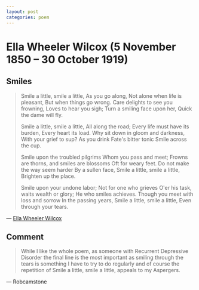 ```yaml
---
layout: post
categories: poem
---
```


# Ella Wheeler Wilcox (5 November 1850 – 30 October 1919)

## Smiles

> Smile a little, smile a little, As you go along, Not alone when life is pleasant, But when things go wrong. Care delights to see you frowning, Loves to hear you sigh; Turn a smiling face upon her, Quick the dame will fly.
>
> Smile a little, smile a little, All along the road; Every life must have its burden, Every heart its load. Why sit down in gloom and darkness, With your grief to sup? As you drink Fate's bitter tonic Smile across the cup.
>
> Smile upon the troubled pilgrims Whom you pass and meet; Frowns are thorns, and smiles are blossoms Oft for weary feet. Do not make the way seem harder By a sullen face, Smile a little, smile a little, Brighten up the place.
>
> Smile upon your undone labor; Not for one who grieves O'er his task, waits wealth or glory; He who smiles achieves. Though you meet with loss and sorrow In the passing years, Smile a little, smile a little, Even through your tears.

&#8212; <a href="https://en.wikipedia.org/wiki/Ella_Wheeler_Wilcox">Ella Wheeler Wilcox</a>

## Comment

> While I like the whole poem, as someone with Recurrent Depressive Disorder the final line is the most important as smiling through the tears is something I have to try to do regularly and of course the repetition of Smile a little, smile a little, appeals to my Aspergers.

&#8212; Robcamstone
